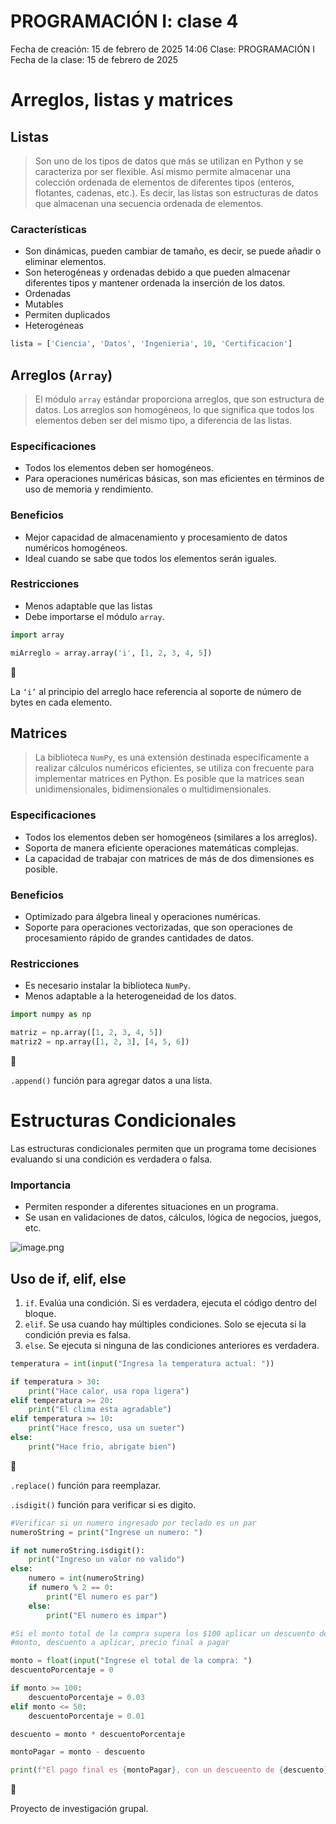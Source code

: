 # PROGRAMACIÓN I: clase 4

Fecha de creación: 15 de febrero de 2025 14:06
Clase: PROGRAMACIÓN I
Fecha de la clase: 15 de febrero de 2025

# Arreglos, listas y matrices

## Listas

> Son uno de los tipos de datos que más se utilizan en Python y se caracteriza por ser flexible. Así mismo permite almacenar una colección ordenada de elementos de diferentes tipos (enteros, flotantes, cadenas, etc.). Es decir, las listas son estructuras de datos que almacenan una secuencia ordenada de elementos.
> 

### Características

- Son dinámicas, pueden cambiar de tamaño, es decir, se puede añadir o eliminar elementos.
- Son heterogéneas y ordenadas debido a que pueden almacenar diferentes tipos y mantener ordenada la inserción de los datos.
- Ordenadas
- Mutables
- Permiten duplicados
- Heterogéneas

```python
lista = ['Ciencia', 'Datos', 'Ingenieria', 10, 'Certificacion']
```

## Arreglos (`Array`)

> El módulo `array` estándar proporciona arreglos, que son estructura de datos. Los arreglos son homogéneos, lo que significa que todos los elementos deben ser del mismo tipo, a diferencia de las listas.
> 

### Especificaciones

- Todos los elementos deben ser homogéneos.
- Para operaciones numéricas básicas, son mas eficientes en términos de uso de memoria y rendimiento.

### Beneficios

- Mejor capacidad de almacenamiento y procesamiento de datos numéricos homogéneos.
- Ideal cuando se sabe que todos los elementos serán iguales.

### Restricciones

- Menos adaptable que las listas
- Debe importarse el módulo `array`.

```python
import array

miArreglo = array.array('i', [1, 2, 3, 4, 5])
```

<aside>
📝

La `‘i’` al principio del arreglo hace referencia al soporte de número de bytes en cada elemento.

</aside>

## Matrices

> La biblioteca `NumPy`, es una extensión destinada específicamente a realizar cálculos numéricos eficientes, se utiliza con frecuente para implementar matrices en Python. Es posible que la matrices sean unidimensionales, bidimensionales o multidimensionales.
> 

### Especificaciones

- Todos los elementos deben ser homogéneos (similares a los arreglos).
- Soporta de manera eficiente operaciones matemáticas complejas.
- La capacidad de trabajar con matrices de más de dos dimensiones es posible.

### Beneficios

- Optimizado para álgebra lineal y operaciones numéricas.
- Soporte para operaciones vectorizadas, que son operaciones de procesamiento rápido de grandes cantidades de datos.

### Restricciones

- Es necesario instalar la biblioteca `NumPy`.
- Menos adaptable a la heterogeneidad de los datos.

```python
import numpy as np

matriz = np.array([1, 2, 3, 4, 5])
matriz2 = np.array([1, 2, 3], [4, 5, 6])
```

<aside>
📝

`.append()` función para agregar datos a una lista.

</aside>

# Estructuras Condicionales

Las estructuras condicionales permiten que un programa tome decisiones evaluando si una condición es verdadera o falsa.

### Importancia

- Permiten responder a diferentes situaciones en un programa.
- Se usan en validaciones de datos, cálculos, lógica de negocios, juegos, etc.

![image.png](image.png)

## Uso de if, elif, else

1. `if`. Evalúa una condición. Si es verdadera, ejecuta el código dentro del bloque.
2. `elif`. Se usa cuando hay múltiples condiciones. Solo se ejecuta si la condición previa es falsa.
3. `else`. Se ejecuta si ninguna de las condiciones anteriores es verdadera.

```python
temperatura = int(input("Ingresa la temperatura actual: "))

if temperatura > 30:
	print("Hace calor, usa ropa ligera")
elif temperatura >= 20:
	print("El clima esta agradable")
elif temperatura >= 10:
	print("Hace fresco, usa un sueter")
else:
	print("Hace frio, abrigate bien")
```

<aside>
📝

`.replace()` función para reemplazar.

`.isdigit()` función para verificar si es digito.

</aside>

```python
#Verificar si un numero ingresado por teclado es un par
numeroString = print("Ingrese un numero: ")

if not numeroString.isdigit():
	print("Ingreso un valor no valido")
else:
	numero = int(numeroString)
	if numero % 2 == 0:
		print("El numero es par")
	else:
		print("El numero es impar")
```

```python
#Si el monto total de la compra supera los $100 aplicar un descuento del 3%, si no excede dee $50, 1% de descuento
#monto, descuento a aplicar, precio final a pagar

monto = float(input("Ingrese el total de la compra: ")
descuentoPorcentaje = 0

if monto >= 100:
	descuentoPorcentaje = 0.03
elif monto <= 50:
	descuentoPorcentaje = 0.01

descuento = monto * descuentoPorcentaje

montoPagar = monto - descuento

print(f"El pago final es {montoPagar}, con un descueento de {descuento}")
```

<aside>
📝

Proyecto de investigación grupal.

</aside>